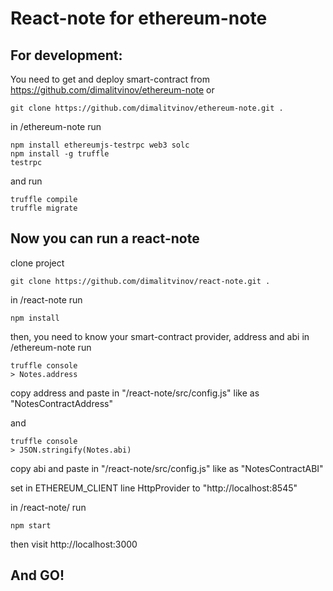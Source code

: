 # React-note for ethereum-note

## For development:

You need to get and deploy smart-contract from
https://github.com/dimalitvinov/ethereum-note or
```shell
git clone https://github.com/dimalitvinov/ethereum-note.git .
```

in /ethereum-note run
```shell
npm install ethereumjs-testrpc web3 solc
npm install -g truffle
testrpc
```

and run
```shell
truffle compile
truffle migrate
```

## Now you can run a react-note

clone project
```shell
git clone https://github.com/dimalitvinov/react-note.git .
```

in /react-note run
```shell
npm install
```

then, you need to know your smart-contract provider, address and abi
in /ethereum-note run
```shell
truffle console
> Notes.address
```
copy address and paste in "/react-note/src/config.js" like as "NotesContractAddress"

and
```shell
truffle console
> JSON.stringify(Notes.abi)
```
copy abi and paste in "/react-note/src/config.js" like as "NotesContractABI"

set in ETHEREUM_CLIENT line
HttpProvider to "http://localhost:8545" 

in /react-note/ run
```shell
npm start
```

then visit http://localhost:3000

## And GO!
